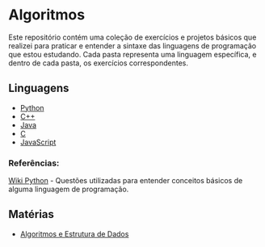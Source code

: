  # Algoritmos
Este repositório contém uma coleção de exercícios e projetos básicos que realizei para praticar e entender a sintaxe das linguagens de programação que estou estudando. Cada pasta representa uma linguagem específica, e dentro de cada pasta, os exercícios correspondentes.

## Linguagens

- [Python](./Python)
- [C++](./C++)
- [Java](./Java)
- [C](./C)
- [JavaScript](./JavaScript)

### Referências:
[Wiki Python](./https://wiki.python.org.br/ListaDeExercicios) - Questões utilizadas para entender conceitos básicos de alguma linguagem de programação.

## Matérias
  
- [Algoritmos e Estrutura de Dados](./Algoritmos%20e%20Est.%20de%20Dados)


